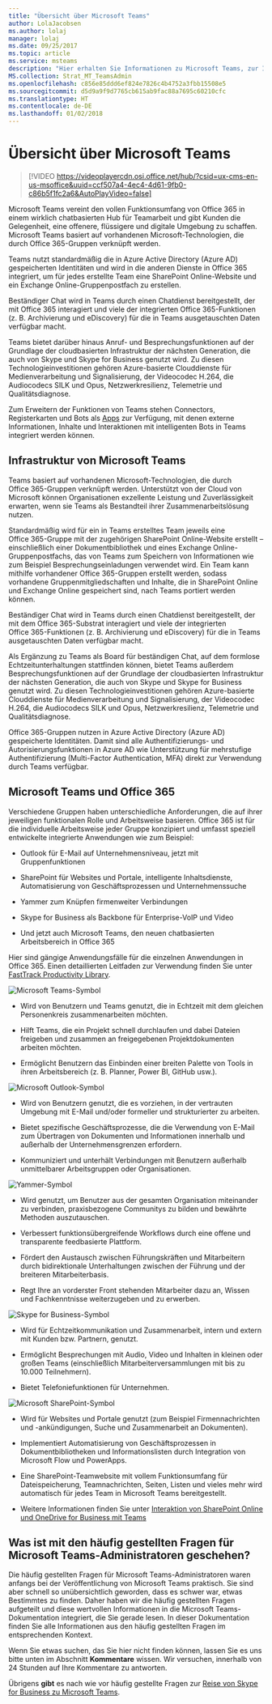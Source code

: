 ```yaml
---
title: "Übersicht über Microsoft Teams"
author: LolaJacobsen
ms.author: lolaj
manager: lolaj
ms.date: 09/25/2017
ms.topic: article
ms.service: msteams
description: "Hier erhalten Sie Informationen zu Microsoft Teams, zur Infrastruktur und zur Verwendung von Teams mit Office 365."
MS.collection: Strat_MT_TeamsAdmin
ms.openlocfilehash: c856e85ddd6ef824e7826c4b4752a3fbb15508e5
ms.sourcegitcommit: d5d9a9f9d7765cb615ab9fac88a7695c60210cfc
ms.translationtype: HT
ms.contentlocale: de-DE
ms.lasthandoff: 01/02/2018
---
```

<a name="overview-of-microsoft-teams"></a>Übersicht über Microsoft Teams
===========================

> [!VIDEO https://videoplayercdn.osi.office.net/hub/?csid=ux-cms-en-us-msoffice&uuid=ccf507a4-4ec4-4d61-9fb0-c86b5f1fc2a6&AutoPlayVideo=false] 


Microsoft Teams vereint den vollen Funktionsumfang von Office 365 in einem wirklich chatbasierten Hub für Teamarbeit und gibt Kunden die Gelegenheit, eine offenere, flüssigere und digitale Umgebung zu schaffen. Microsoft Teams basiert auf vorhandenen Microsoft-Technologien, die durch Office 365-Gruppen verknüpft werden. 

Teams nutzt standardmäßig die in Azure Active Directory (Azure AD) gespeicherten Identitäten und wird in die anderen Dienste in Office 365 integriert, um für jedes erstellte Team eine SharePoint Online-Website und ein Exchange Online-Gruppenpostfach zu erstellen.

Beständiger Chat wird in Teams durch einen Chatdienst bereitgestellt, der mit Office 365 interagiert und viele der integrierten Office 365-Funktionen (z. B. Archivierung und eDiscovery) für die in Teams ausgetauschten Daten verfügbar macht.

Teams bietet darüber hinaus Anruf- und Besprechungsfunktionen auf der Grundlage der cloudbasierten Infrastruktur der nächsten Generation, die auch von Skype und Skype for Business genutzt wird. Zu diesen Technologieinvestitionen gehören Azure-basierte Clouddienste für Medienverarbeitung und Signalisierung, der Videocodec H.264, die Audiocodecs SILK und Opus, Netzwerkresilienz, Telemetrie und Qualitätsdiagnose.

Zum Erweitern der Funktionen von Teams stehen Connectors, Registerkarten und Bots als [Apps](https://go.microsoft.com/fwlink/?linkid=854629) zur Verfügung, mit denen externe Informationen, Inhalte und Interaktionen mit intelligenten Bots in Teams integriert werden können.

<a name="microsoft-teams-infrastructure"></a>Infrastruktur von Microsoft Teams
------------------------------

Teams basiert auf vorhandenen Microsoft-Technologien, die durch Office 365-Gruppen verknüpft werden. Unterstützt von der Cloud von Microsoft können Organisationen exzellente Leistung und Zuverlässigkeit erwarten, wenn sie Teams als Bestandteil ihrer Zusammenarbeitslösung nutzen.

Standardmäßig wird für ein in Teams erstelltes Team jeweils eine Office 365-Gruppe mit der zugehörigen SharePoint Online-Website erstellt – einschließlich einer Dokumentbibliothek und eines Exchange Online-Gruppenpostfachs, das von Teams zum Speichern von Informationen wie zum Beispiel Besprechungseinladungen verwendet wird. Ein Team kann mithilfe vorhandener Office 365-Gruppen erstellt werden, sodass vorhandene Gruppenmitgliedschaften und Inhalte, die in SharePoint Online und Exchange Online gespeichert sind, nach Teams portiert werden können.

Beständiger Chat wird in Teams durch einen Chatdienst bereitgestellt, der mit dem Office 365-Substrat interagiert und viele der integrierten Office 365-Funktionen (z. B. Archivierung und eDiscovery) für die in Teams ausgetauschten Daten verfügbar macht.

Als Ergänzung zu Teams als Board für beständigen Chat, auf dem formlose Echtzeitunterhaltungen stattfinden können, bietet Teams außerdem Besprechungsfunktionen auf der Grundlage der cloudbasierten Infrastruktur der nächsten Generation, die auch von Skype und Skype for Business genutzt wird. Zu diesen Technologieinvestitionen gehören Azure-basierte Clouddienste für Medienverarbeitung und Signalisierung, der Videocodec H.264, die Audiocodecs SILK und Opus, Netzwerkresilienz, Telemetrie und Qualitätsdiagnose.

Office 365-Gruppen nutzen in Azure Active Directory (Azure AD) gespeicherte Identitäten. Damit sind alle Authentifizierungs- und Autorisierungsfunktionen in Azure AD wie Unterstützung für mehrstufige Authentifizierung (Multi-Factor Authentication, MFA) direkt zur Verwendung durch Teams verfügbar.


<a name="microsoft-teams-and-office-365"></a>Microsoft Teams und Office 365
------------------------------

Verschiedene Gruppen haben unterschiedliche Anforderungen, die auf ihrer jeweiligen funktionalen Rolle und Arbeitsweise basieren. Office 365 ist für die individuelle Arbeitsweise jeder Gruppe konzipiert und umfasst speziell entwickelte integrierte Anwendungen wie zum Beispiel:

-   Outlook für E-Mail auf Unternehmensniveau, jetzt mit Gruppenfunktionen

-   SharePoint für Websites und Portale, intelligente Inhaltsdienste, Automatisierung von Geschäftsprozessen und Unternehmenssuche

-   Yammer zum Knüpfen firmenweiter Verbindungen

-   Skype for Business als Backbone für Enterprise-VoIP und Video

-   Und jetzt auch Microsoft Teams, den neuen chatbasierten Arbeitsbereich in Office 365

Hier sind gängige Anwendungsfälle für die einzelnen Anwendungen in Office 365. Einen detaillierten Leitfaden zur Verwendung finden Sie unter [FastTrack Productivity Library](https://go.microsoft.com/fwlink/?linkid=854630).

![Microsoft Teams-Symbol](media/Overview_of_Microsoft_Teams_image1.png)

-   Wird von Benutzern und Teams genutzt, die in Echtzeit mit dem gleichen Personenkreis zusammenarbeiten möchten.

-   Hilft Teams, die ein Projekt schnell durchlaufen und dabei Dateien freigeben und zusammen an freigegebenen Projektdokumenten arbeiten möchten.

-   Ermöglicht Benutzern das Einbinden einer breiten Palette von Tools in ihren Arbeitsbereich (z. B. Planner, Power BI, GitHub usw.).

![Microsoft Outlook-Symbol](media/Overview_of_Microsoft_Teams_image2.png)

-   Wird von Benutzern genutzt, die es vorziehen, in der vertrauten Umgebung mit E-Mail und/oder formeller und strukturierter zu arbeiten.

-   Bietet spezifische Geschäftsprozesse, die die Verwendung von E-Mail zum Übertragen von Dokumenten und Informationen innerhalb und außerhalb der Unternehmensgrenzen erfordern.

-   Kommuniziert und unterhält Verbindungen mit Benutzern außerhalb unmittelbarer Arbeitsgruppen oder Organisationen.

![Yammer-Symbol](media/Overview_of_Microsoft_Teams_image3.png)

-   Wird genutzt, um Benutzer aus der gesamten Organisation miteinander zu verbinden, praxisbezogene Communitys zu bilden und bewährte Methoden auszutauschen.

-   Verbessert funktionsübergreifende Workflows durch eine offene und transparente feedbasierte Plattform.

-   Fördert den Austausch zwischen Führungskräften und Mitarbeitern durch bidirektionale Unterhaltungen zwischen der Führung und der breiteren Mitarbeiterbasis.

-   Regt Ihre an vorderster Front stehenden Mitarbeiter dazu an, Wissen und Fachkenntnisse weiterzugeben und zu erwerben.

![Skype for Business-Symbol](media/Overview_of_Microsoft_Teams_image4.png)

-   Wird für Echtzeitkommunikation und Zusammenarbeit, intern und extern mit Kunden bzw. Partnern, genutzt.

-   Ermöglicht Besprechungen mit Audio, Video und Inhalten in kleinen oder großen Teams (einschließlich Mitarbeiterversammlungen mit bis zu 10.000 Teilnehmern).

-   Bietet Telefoniefunktionen für Unternehmen.


![Microsoft SharePoint-Symbol](media/Overview_of_Microsoft_Teams_image5.png)

-   Wird für Websites und Portale genutzt (zum Beispiel Firmennachrichten und -ankündigungen, Suche und Zusammenarbeit an Dokumenten).

-   Implementiert Automatisierung von Geschäftsprozessen in Dokumentbibliotheken und Informationslisten durch Integration von Microsoft Flow und PowerApps.

-   Eine SharePoint-Teamwebsite mit vollem Funktionsumfang für Dateispeicherung, Teamnachrichten, Seiten, Listen und vieles mehr wird automatisch für jedes Team in Microsoft Teams bereitgestellt.

-   Weitere Informationen finden Sie unter [Interaktion von SharePoint Online und OneDrive for Business mit Teams](SharePoint-OneDrive-interact.md)

## <a name="what-happened-to-the-teams-admin-faq"></a>Was ist mit den häufig gestellten Fragen für Microsoft Teams-Administratoren geschehen?

Die häufig gestellten Fragen für Microsoft Teams-Administratoren waren anfangs bei der Veröffentlichung von Microsoft Teams praktisch. Sie sind aber schnell so unübersichtlich geworden, dass es schwer war, etwas Bestimmtes zu finden. Daher haben wir die häufig gestellten Fragen aufgeteilt und diese wertvollen Informationen in die Microsoft Teams-Dokumentation integriert, die Sie gerade lesen. In dieser Dokumentation finden Sie alle Informationen aus den häufig gestellten Fragen im entsprechenden Kontext.

Wenn Sie etwas suchen, das Sie hier nicht finden können, lassen Sie es uns bitte unten im Abschnitt **Kommentare** wissen. Wir versuchen, innerhalb von 24 Stunden auf Ihre Kommentare zu antworten.

Übrigens **gibt** es nach wie vor häufig gestellte Fragen zur [Reise von Skype for Business zu Microsoft Teams](FAQ-journey.md). 